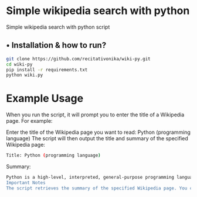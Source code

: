 # Simple wikipedia search with python

Simple wikipedia search with python script

## • Installation & how to run?

```bash
git clone https://github.com/recitativonika/wiki-py.git
cd wiki-py
pip install -r requirements.txt
python wiki.py
```

# Example Usage

When you run the script, it will prompt you to enter the title of a Wikipedia page. For example:

Enter the title of the Wikipedia page you want to read: Python (programming language)
The script will then output the title and summary of the specified Wikipedia page:
```bash
Title: Python (programming language)
```
Summary:
```bash
Python is a high-level, interpreted, general-purpose programming language. Created by Guido van Rossum and first released in 1991, Python's design philosophy emphasizes code readability with the use of significant indentation. Its syntax allows programmers to express concepts in fewer lines of code than possible in languages such as C++ or Java.
Important Notes
The script retrieves the summary of the specified Wikipedia page. You can modify it to retrieve full content if needed.
```
